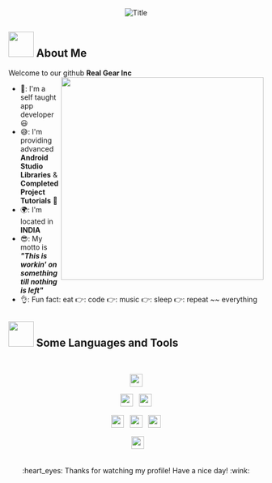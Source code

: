 <div align="center">
  <img src="https://readme-typing-svg.herokuapp.com?font=Architects+Daughter&color=%2338C2FF&size=50&center=true&vCenter=true&height=60&width=600&lines=Heyyy!+Welcome+to+our+Github%3C3;Pavan+Kalyan+Kotha+!!!"
    alt="Title"></img>
</div>

## <img src="https://raw.githubusercontent.com/nixin72/nixin72/master/wave.gif" width="50px" height="50px"></img> About Me

Welcome to our github **Real Gear Inc** <img src="https://i.pinimg.com/originals/df/1a/ff/df1aff8395678d11b99b575f0e3b19d5.gif" width="400" align="right"/>
- 👤: I'm a self taught app developer 😃
- 😅: I'm providing advanced **Android Studio Libraries** & **Completed Project Tutorials** 🐧
- 🌍: I'm located in **INDIA**
- 😎: My motto is **_"This is workin' on something till nothing is left"_**
- 👌: Fun fact: eat 👉: code 👉: music 👉: sleep 👉: repeat ~~ everything

## <img src="https://media2.giphy.com/media/QssGEmpkyEOhBCb7e1/giphy.gif?cid=ecf05e47a0n3gi1bfqntqmob8g9aid1oyj2wr3ds3mg700bl&rid=giphy.gif" width="50px" height="50px"> Some Languages and Tools

<br>

<p  align="center">
  <img src="https://img.shields.io/badge/Java-ED8B00?style=for-the-badge&logo=java&logoColor=white" height="25">
</p>

<p  align="center">

  <img src="https://camo.githubusercontent.com/202a58d250ff1d21ee70433e0070b55f8fed747f8883c1750742aa791b1ad871/68747470733a2f2f696d672e736869656c64732e696f2f62616467652f2d4769744875622d3035313232413f7374796c653d666c6174266c6f676f3d676974687562" height="25"/>  
    &nbsp;
  <img src="https://camo.githubusercontent.com/ec263c8eb4b0c40ad76855b9bc9d1168a715a30d72bb3e4634650c12e2688989/68747470733a2f2f696d672e736869656c64732e696f2f62616467652f2d45636c697073652d3035313232413f7374796c653d666c6174266c6f676f3d65636c697073652d696465266c6f676f436f6c6f723d324332323535" height="25"/>
</p>

<p  align="center">
  <img src="https://camo.githubusercontent.com/c8d13e1c596a6726b1da8475a9299fac133f95ef009083b48be01f975a44987e/68747470733a2f2f696d672e736869656c64732e696f2f62616467652f2d48544d4c2d3035313232413f7374796c653d666c6174266c6f676f3d48544d4c35" height="25"/>
    &nbsp;
  <img src="https://img.shields.io/badge/anaconda-42B029.svg?&style=for-the-badge&logo=anaconda&logoColor=white" height="25"/>
    &nbsp;
  <img src="https://img.shields.io/badge/Python-3776AB?style=for-the-badge&logo=python&logoColor=white" height="25">
</p>

<p align="center">
&nbsp;
  <img src="https://img.shields.io/badge/MySQL-00000F?style=for-the-badge&logo=mysql&logoColor=white" height="25">
</p>
<br>

<div align="center">
  :heart_eyes: Thanks for watching my profile! Have a nice day! :wink: <br/>
</div>
